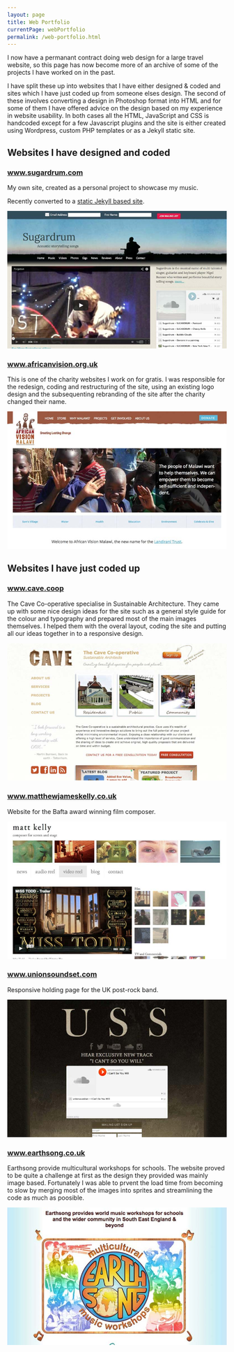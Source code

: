```yaml
---
layout: page
title: Web Portfolio
currentPage: webPortfolio
permalink: /web-portfolio.html
---
```

I now have a permanant contract doing web design for a large travel website, so this page has now become more of an archive of some of the projects I have worked on in the past.

I have split these up into websites that I have either designed &amp; coded and sites which I have just coded up from someone elses design. The second of these involves converting a design in Photoshop format into HTML and for some of them I have offered advice on the design based on my experience in website usability. In both cases all the HTML, JavaScript and CSS is handcoded except for a few Javascript plugins and the site is either created using Wordpress, custom PHP templates or as a Jekyll static site.

<section class="portfolio entry-content clearfix">

<h2>Websites I have designed and coded</h2>

<div class="portfolio_item clearfix">
	<h3><a href="http://www.sugardrum.com/" title="Visit www.sugardrum.com">www.sugardrum.com</a></h3>
	<p>My own site, created as a personal project to showcase my music.</p> 
	<p>Recently converted to a <a href="/blog/2016/12/09/moving-from-wordpress-to-jekyll/">static Jekyll based site</a>.</p>
	<a href="http://www.sugardrum.com/" title="Visit www.sugardrum.com"><img src="img/portfolio-screenshots/sugardrum.jpg" alt="sugardrum.com" class="img-responsive" /></a>
</div>

<div class="portfolio_item clearfix">
	<h3><a href="http://www.africanvision.org.uk/" title="Visit www.africanvision.org.uk">www.africanvision.org.uk</a></h3>
	<p>This is one of the charity websites I work on for gratis. I was responsible for the redesign, coding and restructuring of the site, using an existing logo design and the subsequenting rebranding of the site after the charity changed their name.</p>	
	<a href="http://www.africanvision.org.uk/" title="Visit www.africanvision.org.uk"><img src="img/portfolio-screenshots/africanvision.jpg" alt="africanvision.org.uk" class="img-responsive" /></a>
</div>


</section>


<section class="portfolio entry-content clearfix">

<h2>Websites I have just coded up</h2>

<div class="portfolio_item clearfix">
	<h3><a href="http://www.cave.coop/" title="Visit www.cave.coop">www.cave.coop</a></h3>
	<p>The Cave Co-operative specialise in Sustainable Architecture. They came up with some nice design ideas for the site such as a general style guide for the colour and typography and prepared most of the main images themselves. I helped them with the overal layout, coding the site and putting all our ideas together in to a responsive design.</p>											
	<a href="http://www.cave.coop/" title="Visit www.cave.coop"><img src="img/portfolio-screenshots/cave.jpg" alt="cave.com" class="img-responsive" /></a>
</div>

<div class="portfolio_item clearfix">
	<h3><a href="http://www.matthewjameskelly.co.uk" title="Visit www.matthewjameskelly.co.uk">www.matthewjameskelly.co.uk</a></h3>
	<p>Website for the Bafta award winning film composer.</p>										
	<a href="http://www.matthewjameskelly.co.uk" title="Visit www.matthewjameskelly.co.uk"><img src="img/portfolio-screenshots/mjk.jpg" alt="matthewjameskelly.co.uk" class="img-responsive" /></a>
</div>

<div class="portfolio_item clearfix">
	<h3><a href="http://www.unionsoundset.com" title="Visit www.unionsoundset.com">www.unionsoundset.com</a></h3>
	<p>Responsive holding page for the UK post-rock band.</p>										
	<a href="http://www.unionsoundset.com" title="Visit www.unionsoundset.com"><img src="img/portfolio-screenshots/uss.jpg" alt="unionsoundset.com" class="img-responsive" /></a>
</div>

<div class="portfolio_item clearfix">
	<h3><a href="http://www.earthsong.co.uk/" title="Visit www.earthsong.co.uk">www.earthsong.co.uk</a></h3>
	<p>Earthsong provide multicultural workshops for schools. The website proved to be quite a challenge at first as the design they provided was mainly image based. Fortunately I was able to prvent the load time from becoming to slow by merging most of the images into sprites and streamlining the code as much as poosible.</p>
	<a href="http://www.earthsong.co.uk/" title="Visit www.earthsong.co.uk"><img src="img/portfolio-screenshots/earthsong.jpg" alt="marthatilston.co.uk" class="img-responsive" /></a>
</div>	
</section>
